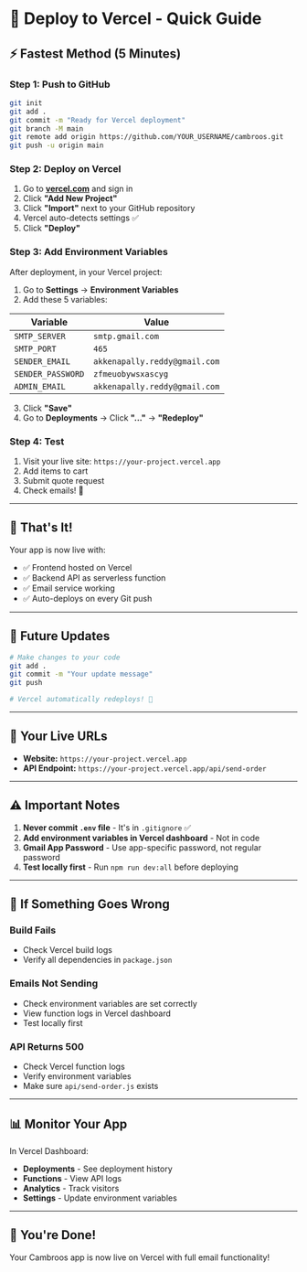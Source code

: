 # 🚀 Deploy to Vercel - Quick Guide

## ⚡ Fastest Method (5 Minutes)

### Step 1: Push to GitHub

```bash
git init
git add .
git commit -m "Ready for Vercel deployment"
git branch -M main
git remote add origin https://github.com/YOUR_USERNAME/cambroos.git
git push -u origin main
```

### Step 2: Deploy on Vercel

1. Go to **[vercel.com](https://vercel.com)** and sign in
2. Click **"Add New Project"**
3. Click **"Import"** next to your GitHub repository
4. Vercel auto-detects settings ✅
5. Click **"Deploy"**

### Step 3: Add Environment Variables

After deployment, in your Vercel project:

1. Go to **Settings** → **Environment Variables**
2. Add these 5 variables:

| Variable | Value |
|----------|-------|
| `SMTP_SERVER` | `smtp.gmail.com` |
| `SMTP_PORT` | `465` |
| `SENDER_EMAIL` | `akkenapally.reddy@gmail.com` |
| `SENDER_PASSWORD` | `zfmeuobywsxascyg` |
| `ADMIN_EMAIL` | `akkenapally.reddy@gmail.com` |

3. Click **"Save"**
4. Go to **Deployments** → Click **"..."** → **"Redeploy"**

### Step 4: Test

1. Visit your live site: `https://your-project.vercel.app`
2. Add items to cart
3. Submit quote request
4. Check emails! 📧

---

## 🎯 That's It!

Your app is now live with:
- ✅ Frontend hosted on Vercel
- ✅ Backend API as serverless function
- ✅ Email service working
- ✅ Auto-deploys on every Git push

---

## 🔄 Future Updates

```bash
# Make changes to your code
git add .
git commit -m "Your update message"
git push

# Vercel automatically redeploys! 🚀
```

---

## 📱 Your Live URLs

- **Website:** `https://your-project.vercel.app`
- **API Endpoint:** `https://your-project.vercel.app/api/send-order`

---

## ⚠️ Important Notes

1. **Never commit `.env` file** - It's in `.gitignore` ✅
2. **Add environment variables in Vercel dashboard** - Not in code
3. **Gmail App Password** - Use app-specific password, not regular password
4. **Test locally first** - Run `npm run dev:all` before deploying

---

## 🐛 If Something Goes Wrong

### Build Fails
- Check Vercel build logs
- Verify all dependencies in `package.json`

### Emails Not Sending
- Check environment variables are set correctly
- View function logs in Vercel dashboard
- Test locally first

### API Returns 500
- Check Vercel function logs
- Verify environment variables
- Make sure `api/send-order.js` exists

---

## 📊 Monitor Your App

In Vercel Dashboard:
- **Deployments** - See deployment history
- **Functions** - View API logs
- **Analytics** - Track visitors
- **Settings** - Update environment variables

---

## 🎉 You're Done!

Your Cambroos app is now live on Vercel with full email functionality!
